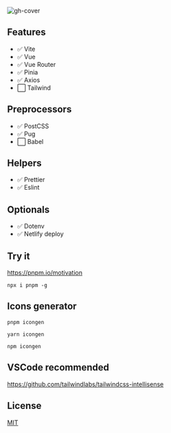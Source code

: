 ![gh-cover](https://user-images.githubusercontent.com/25357754/199942788-33ff28c3-2061-460b-8a4c-49620bc6dbc3.png)

## Features

-  :white_check_mark: Vite
-  :white_check_mark: Vue
-  :white_check_mark: Vue Router
-  :white_check_mark: Pinia
-  :white_check_mark: Axios
-  :white_large_square: Tailwind

## Preprocessors

-  :white_check_mark: PostCSS
-  :white_check_mark: Pug
-  :white_large_square: Babel

## Helpers

-  :white_check_mark: Prettier
-  :white_check_mark: Eslint

## Optionals

-  :white_check_mark: Dotenv
-  :white_check_mark: Netlify deploy

## Try it

https://pnpm.io/motivation

```
npx i pnpm -g
```

## Icons generator

```
pnpm icongen
```

```
yarn icongen
```

```
npm icongen
```

## VSCode recommended

https://github.com/tailwindlabs/tailwindcss-intellisense

## License

[MIT](https://github.com/72fcosta/vue-vite-tailwind-starter/blob/master/LICENSE)
